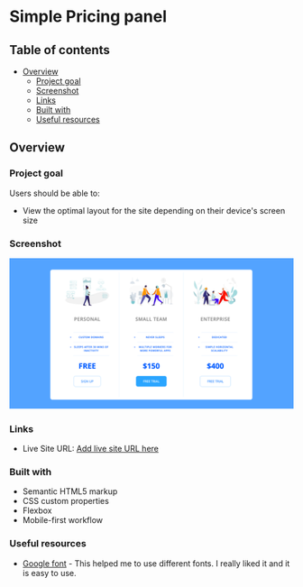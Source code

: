 # Simple Pricing panel


## Table of contents

- [Overview](#overview)
  - [Project goal](#project-goal)
  - [Screenshot](#screenshot)
  - [Links](#links)
  - [Built with](#built-with)
  - [Useful resources](#useful-resources)



## Overview

### Project goal

Users should be able to:

- View the optimal layout for the site depending on their device's screen size

### Screenshot

![](icons/screenshot.png)


### Links

- Live Site URL: [Add live site URL here](https://your-live-site-url.com)

### Built with

- Semantic HTML5 markup
- CSS custom properties
- Flexbox
- Mobile-first workflow


### Useful resources

- [Google font](https://fonts.google.com/) - This helped me to use different fonts. I really liked it and it is easy to use.

